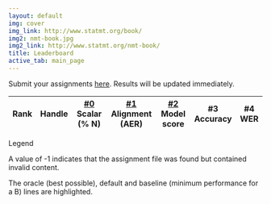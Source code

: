 ```yaml
---
layout: default
img: cover
img_link: http://www.statmt.org/book/
img2: nmt-book.jpg
img2_link: http://www.statmt.org/nmt-book/
title: Leaderboard
active_tab: main_page 
---
```


Submit your assignments [here](http://jhumt2017leaderboard.appspot.com/). Results will be updated immediately.

<script type="text/javascript" src="http://jhumt2017leaderboard.appspot.com/leaderboard.js"></script>

<table class="table table-hover table-condensed">
  <thead>
    <tr>
      <th>
        Rank
      </th>
      <th>
        Handle
      </th>
      <th class="text-center">
        <a href="hw0.html">#0</a><br/><span class="small text-muted">Scalar (% N)</span>
      </th>
      <th class="text-center">
        <a href="hw1.html">#1</a><br/><span class="small text-muted">Alignment (AER)</span>
      </th>
      <th class="text-center">
        <a href="hw2.html">#2</a><br/><span class="small text-muted">Model score</span>
      </th>
      <th class="text-center">
        <a>#3</a><br/><span class="small text-muted">Accuracy</span>
      </th>
      <th class="text-center">
        <a>#4</a><br/><span class="small text-muted">WER</span>
      </th>
    </tr>
  </thead>
  <tbody>
  </tbody>
</table>

<script type="text/javascript" src="leaderboard-code.js"></script>

<div class="panel panel-default">
    <div class="panel-heading">Legend</div>
    <div class="panel-body">

   <p>A value of -1 indicates that the assignment file was found but
   contained invalid content.</p>

   <p>The <span class="text-success">oracle (best possible)</span>, <span
   class="text-danger">default</span> and 
   <span class="text-warning">baseline (minimum performance for a B)</span> lines are
   highlighted.
  </div>
</div>
